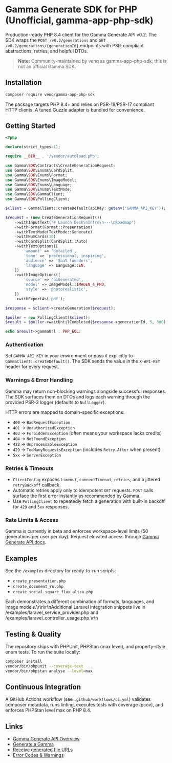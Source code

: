 # Gamma Generate SDK for PHP (Unofficial, gamma-app-php-sdk)

Production-ready PHP 8.4 client for the Gamma Generate API v0.2. The SDK wraps the `POST /v0.2/generations` and `GET /v0.2/generations/{generationId}` endpoints with PSR-compliant abstractions, retries, and helpful DTOs.
> **Note:** Community-maintained by venq as gamma-app-php-sdk; this is not an official Gamma SDK.

## Installation

```bash
composer require venq/gamma-app-php-sdk
```

The package targets PHP 8.4+ and relies on PSR-18/PSR-17 compliant HTTP clients. A tuned Guzzle adapter is bundled for convenience.

## Getting Started

```php
<?php

declare(strict_types=1);

require __DIR__ . '/vendor/autoload.php';

use Gamma\SDK\Contracts\CreateGenerationRequest;
use Gamma\SDK\Enums\CardSplit;
use Gamma\SDK\Enums\Format;
use Gamma\SDK\Enums\ImageModel;
use Gamma\SDK\Enums\Language;
use Gamma\SDK\Enums\TextMode;
use Gamma\SDK\GammaClient;
use Gamma\SDK\PollingClient;

$client = GammaClient::createDefault(apiKey: getenv('GAMMA_API_KEY'));

$request = (new CreateGenerationRequest())
    ->withInputText("# Launch Deck\nIntro\n---\nRoadmap")
    ->withFormat(Format::Presentation)
    ->withTextMode(TextMode::Generate)
    ->withNumCards(10)
    ->withCardSplit(CardSplit::Auto)
    ->withTextOptions([
        'amount' => 'detailed',
        'tone' => 'professional, inspiring',
        'audience' => 'SaaS founders',
        'language' => Language::EN,
    ])
    ->withImageOptions([
        'source' => 'aiGenerated',
        'model' => ImageModel::IMAGEN_4_PRO,
        'style' => 'photorealistic',
    ])
    ->withExportAs('pdf');

$response = $client->createGeneration($request);

$poller = new PollingClient($client);
$result = $poller->waitUntilCompleted($response->generationId, 5, 300);

echo $result->gammaUrl . PHP_EOL;
```

### Authentication

Set `GAMMA_API_KEY` in your environment or pass it explicitly to `GammaClient::createDefault()`. The SDK sends the value in the `X-API-KEY` header for every request.

### Warnings & Error Handling

Gamma may return non-blocking warnings alongside successful responses. The SDK surfaces them on DTOs and logs each warning through the provided PSR-3 logger (defaults to `NullLogger`).

HTTP errors are mapped to domain-specific exceptions:

- `400` → `BadRequestException`
- `401` → `UnauthorizedException`
- `403` → `ForbiddenException` (often means your workspace lacks credits)
- `404` → `NotFoundException`
- `422` → `UnprocessableException`
- `429` → `TooManyRequestsException` (includes `Retry-After` when present)
- `5xx` → `ServerException`

### Retries & Timeouts

- `ClientConfig` exposes `timeout`, `connectTimeout`, `retries`, and a jittered `retryBackoff` callback.
- Automatic retries apply only to idempotent `GET` requests. `POST` calls surface the first error instantly as recommended by Gamma.
- Use `PollingClient` to repeatedly fetch a generation with built-in backoff for `429` and `5xx` responses.

### Rate Limits & Access

Gamma is currently in beta and enforces workspace-level limits (50 generations per user per day). Request elevated access through [Gamma Generate API docs](https://developers.gamma.app/docs/get-access).

## Examples

See the `/examples` directory for ready-to-run scripts:

- `create_presentation.php`
- `create_document_ru.php`
- `create_social_square_flux_ultra.php`

Each demonstrates a different combination of formats, languages, and image models.\r\n\r\nAdditional Laravel integration snippets live in /examples/laravel_service_provider.php and /examples/laravel_controller_usage.php.\r\n
## Testing & Quality

The repository ships with PHPUnit, PHPStan (max level), and property-style enum tests. To run the suite locally:

```bash
composer install
vendor/bin/phpunit --coverage-text
vendor/bin/phpstan analyse --level=max
```

## Continuous Integration

A GitHub Actions workflow (see `.github/workflows/ci.yml`) validates composer metadata, runs linting, executes tests with coverage (pcov), and enforces PHPStan level max on PHP 8.4.

## Links

- [Gamma Generate API Overview](https://developers.gamma.app/docs)
- [Generate a Gamma](https://developers.gamma.app/reference/generate-a-gamma)
- [Receive generated file URLs](https://developers.gamma.app/reference/get-gamma-file-urls)
- [Error Codes & Warnings](https://developers.gamma.app/reference/error-codes)




